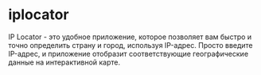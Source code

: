 
# iplocator
IP Locator - это удобное приложение, которое позволяет вам быстро и точно определить страну и город, используя IP-адрес. Просто введите IP-адрес, и приложение отобразит соответствующие географические данные на интерактивной карте. 

